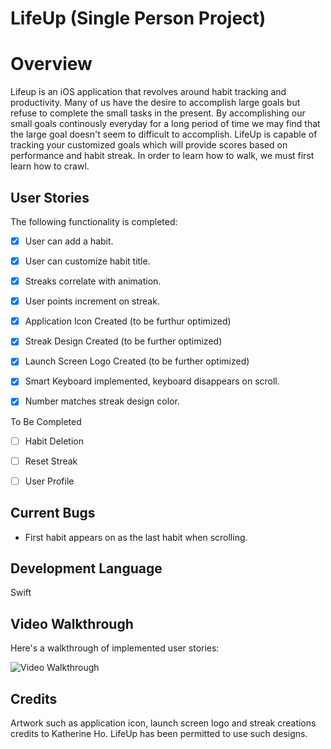 # LifeUp (Single Person Project)

# Overview
Lifeup is an iOS application that revolves around habit tracking and productivity. Many of us have the desire to accomplish large goals but refuse to complete 
the small tasks in the present. By accomplishing our small goals continously everyday for a long period of time we may find that the large goal doesn't seem
to difficult to accomplish. LifeUp is capable of tracking your customized goals which will provide scores based on performance and habit streak. In order to 
learn how to walk, we must first learn how to crawl. 



## User Stories

The following functionality is completed:

- [x] User can add a habit.
- [x] User can customize habit title.
- [x] Streaks correlate with animation.
- [x] User points increment on streak.
- [x] Application Icon Created (to be furthur optimized)
- [x] Streak Design Created (to be further optimized)
- [x] Launch Screen Logo Created (to be further optimized)
- [x] Smart Keyboard implemented, keyboard disappears on scroll.
- [x] Number matches streak design color.


To Be Completed

- [ ] Habit Deletion
- [ ] Reset Streak
- [ ] User Profile


## Current Bugs
- First habit appears on as the last habit when scrolling.

## Development Language
Swift

## Video Walkthrough

Here's a walkthrough of implemented user stories:

<img src='http://g.recordit.co/2gz3BC9vaQ.gif' title='Video Walkthrough' width='' alt='Video Walkthrough' />

## Credits 
Artwork such as application icon, launch screen logo and streak creations credits to Katherine Ho. LifeUp has been permitted to use such designs.










